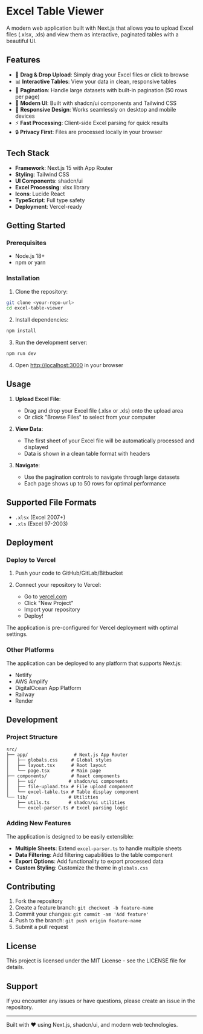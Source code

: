 # Excel Table Viewer

A modern web application built with Next.js that allows you to upload Excel files (.xlsx, .xls) and view them as interactive, paginated tables with a beautiful UI.

## Features

- 📁 **Drag & Drop Upload**: Simply drag your Excel files or click to browse
- 📊 **Interactive Tables**: View your data in clean, responsive tables
- 📄 **Pagination**: Handle large datasets with built-in pagination (50 rows per page)
- 🎨 **Modern UI**: Built with shadcn/ui components and Tailwind CSS
- 📱 **Responsive Design**: Works seamlessly on desktop and mobile devices
- ⚡ **Fast Processing**: Client-side Excel parsing for quick results
- 🔒 **Privacy First**: Files are processed locally in your browser

## Tech Stack

- **Framework**: Next.js 15 with App Router
- **Styling**: Tailwind CSS
- **UI Components**: shadcn/ui
- **Excel Processing**: xlsx library
- **Icons**: Lucide React
- **TypeScript**: Full type safety
- **Deployment**: Vercel-ready

## Getting Started

### Prerequisites

- Node.js 18+ 
- npm or yarn

### Installation

1. Clone the repository:
```bash
git clone <your-repo-url>
cd excel-table-viewer
```

2. Install dependencies:
```bash
npm install
```

3. Run the development server:
```bash
npm run dev
```

4. Open [http://localhost:3000](http://localhost:3000) in your browser

## Usage

1. **Upload Excel File**: 
   - Drag and drop your Excel file (.xlsx or .xls) onto the upload area
   - Or click "Browse Files" to select from your computer

2. **View Data**: 
   - The first sheet of your Excel file will be automatically processed and displayed
   - Data is shown in a clean table format with headers

3. **Navigate**: 
   - Use the pagination controls to navigate through large datasets
   - Each page shows up to 50 rows for optimal performance

## Supported File Formats

- `.xlsx` (Excel 2007+)
- `.xls` (Excel 97-2003)

## Deployment

### Deploy to Vercel

1. Push your code to GitHub/GitLab/Bitbucket

2. Connect your repository to Vercel:
   - Go to [vercel.com](https://vercel.com)
   - Click "New Project"
   - Import your repository
   - Deploy!

The application is pre-configured for Vercel deployment with optimal settings.

### Other Platforms

The application can be deployed to any platform that supports Next.js:
- Netlify
- AWS Amplify
- DigitalOcean App Platform
- Railway
- Render

## Development

### Project Structure

```
src/
├── app/                 # Next.js App Router
│   ├── globals.css     # Global styles
│   ├── layout.tsx      # Root layout
│   └── page.tsx        # Main page
├── components/         # React components
│   ├── ui/            # shadcn/ui components
│   ├── file-upload.tsx # File upload component
│   └── excel-table.tsx # Table display component
└── lib/               # Utilities
    ├── utils.ts       # shadcn/ui utilities
    └── excel-parser.ts # Excel parsing logic
```

### Adding New Features

The application is designed to be easily extensible:

- **Multiple Sheets**: Extend `excel-parser.ts` to handle multiple sheets
- **Data Filtering**: Add filtering capabilities to the table component
- **Export Options**: Add functionality to export processed data
- **Custom Styling**: Customize the theme in `globals.css`

## Contributing

1. Fork the repository
2. Create a feature branch: `git checkout -b feature-name`
3. Commit your changes: `git commit -am 'Add feature'`
4. Push to the branch: `git push origin feature-name`
5. Submit a pull request

## License

This project is licensed under the MIT License - see the LICENSE file for details.

## Support

If you encounter any issues or have questions, please create an issue in the repository.

---

Built with ❤️ using Next.js, shadcn/ui, and modern web technologies.
